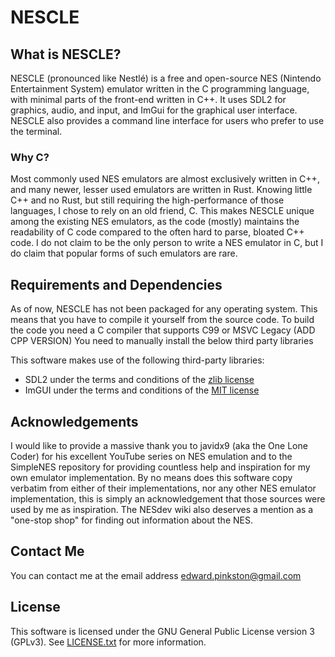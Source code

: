 # NESCLE
 ## What is NESCLE?
 NESCLE (pronounced like Nestlé) is a free and open-source NES (Nintendo Entertainment System) emulator written
 in the C programming language, with minimal parts of the front-end written in C++. It uses SDL2 for graphics, audio,
 and input, and ImGui for the graphical user interface. NESCLE also provides a command line interface for users
 who prefer to use the terminal.
 
 ### Why C?
 Most commonly used NES emulators are almost exclusively written in C++, and many newer, lesser used emulators are
 written in Rust. Knowing little C++ and no Rust, but still requiring the high-performance of those languages,
 I chose to rely on an old friend, C. This makes NESCLE unique among the existing NES emulators, as the code (mostly)
 maintains the readability of C code compared to the often hard to parse, bloated C++ code. I do not claim to be the
 only person to write a NES emulator in C, but I do claim that popular forms of such emulators are rare.
 
 ## Requirements and Dependencies
 As of now, NESCLE has not been packaged for any operating system. This means that you have to compile it yourself from the source code.
 To build the code you need a C compiler that supports C99 or MSVC Legacy (ADD CPP VERSION)
 You need to manually install the below third party libraries  
 
 This software makes use of the following third-party libraries:  
 * SDL2 under the terms and conditions of the [zlib license](https://www.libsdl.org/license.php)
 * ImGUI under the terms and conditions of the [MIT license](https://github.com/ocornut/imgui/blob/master/LICENSE.txt)
 
 ## Acknowledgements
 I would like to provide a massive thank you to javidx9 (aka the One Lone Coder) for his excellent YouTube series
 on NES emulation and to the SimpleNES repository for providing countless help and inspiration for my own emulator
 implementation. By no means does this software copy verbatim from either of their implementations, nor any other
 NES emulator implementation, this is simply an acknowledgement that those sources were used by me as inspiration.
 The NESdev wiki also deserves a mention as a "one-stop shop" for finding out information about the NES.
 
 ## Contact Me
 You can contact me at the email address <edward.pinkston@gmail.com>
 
 ## License
 This software is licensed under the GNU General Public License version 3 (GPLv3). See [LICENSE.txt](LICENSE.txt) for more information.
 
